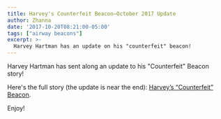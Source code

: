 ```yaml
---
title: Harvey's Counterfeit Beacon—October 2017 Update
author: Zhanna
date: '2017-10-20T08:21:00-05:00'
tags: ["airway beacons"]
excerpt: >-
  Harvey Hartman has an update on his "counterfeit" beacon!
---
```


Harvey Hartman has sent along an update to his "Counterfeit" Beacon story! 

Here's the full story (the update is near the end): [Harvey’s “Counterfeit” Beacon](/2017/01/30/harveys-counterfeit-beacon#october-2017-update). 

Enjoy!


